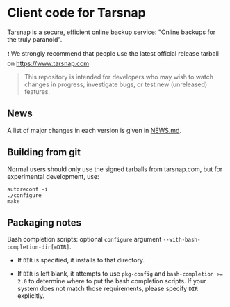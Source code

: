 Client code for Tarsnap
=======================

Tarsnap is a secure, efficient online backup service: "Online
backups for the truly paranoid".

:exclamation: We strongly recommend that people use the latest official
release tarball on https://www.tarsnap.com

> This repository is intended for developers who may wish to watch changes in
> progress, investigate bugs, or test new (unreleased) features.


News
----

A list of major changes in each version is given in [NEWS.md](NEWS.md).


Building from git
-----------------

Normal users should only use the signed tarballs from tarsnap.com,
but for experimental development, use:

    autoreconf -i
    ./configure
    make


Packaging notes
---------------

Bash completion scripts: optional `configure` argument
`--with-bash-completion-dir[=DIR]`.

* If `DIR` is specified, it installs to that directory.

* If `DIR` is left blank, it attempts to use `pkg-config` and
  `bash-completion >= 2.0` to determine where to put the bash
  completion scripts.  If your system does not match those
  requirements, please specify `DIR` explicitly.

